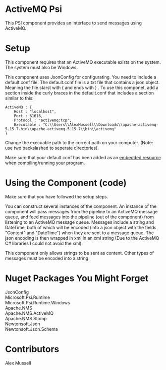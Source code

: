 ﻿# ActiveMQ Psi
This PSI component provides an interface to send messages using ActiveMQ.

# Setup
This component requires that an ActiveMQ executable exists on the system. The system must also be Windows.

This component uses JsonConfig for configurating. You need to include a default.conf file. The default.conf
file is a txt file that contains a json object. Meaning the file starst with { and ends with } .
To use this componet, add a section inside the curly braces in the default.conf that includes a section
similar to this:   
   
	ActiveMQ : {   
		Host : "localhost",   
		Port : 61616,   
		Protocol : "activemq:tcp",   
		Executable : "C:\\Users\\AlexMussell\\Downloads\\apache-activemq-5.15.7-bin\\apache-activemq-5.15.7\\bin\\activemq"   
	}	   
   
Change the execuable path to the correct path on your computer. (Note: use two backslashed to seperate directories).

Make sure that your default.conf has been added as an [embedded resource](https://stackoverflow.com/a/39368856/7725203) when compiling/running your program.



# Using the Component (code)
Make sure that you have followed the setup steps.

You can construct several instances of the component. An instance of the component will pass messages 
from the pipeline to an ActiveMQ message queue, and feed messages into the pipeline (out of the component) 
from listening to an ActiveMQ message queue. Messages include a string and DateTime, both of which will be
encoded (into a json object with the fields "Content" and "DateTime") when they are sent to a message queue.
The json encoding is then wrapped in xml in an xml string (Due to the ActiveMQ C# libraries I could not avoid
the xml).

This component only allows strings to be sent as content. Other types of messages must be encoded into a string.

# Nuget Packages You Might Forget
JsonConfig   
Microsoft.Psi.Runtime   
Microsoft.Psi.Runtime.Windows   
Apache.NMS   
Apache.NMS.ActiveMQ   
Apache.NMS.Stomp   
Newtonsoft.Json   
Newtonsoft.Json.Schema   

# Contributors
Alex Mussell   